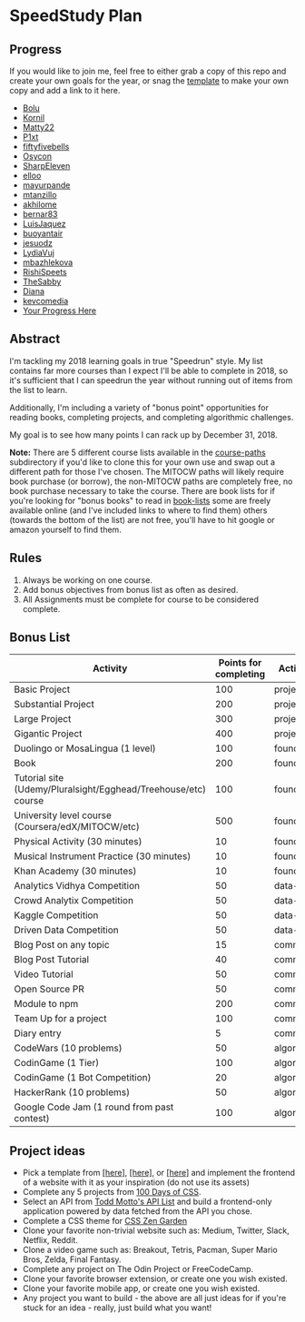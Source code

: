 # SpeedStudy Plan

## Progress
If you would like to join me, feel free to either grab a copy of this repo and create your own goals for the year, or snag the [template](./progress-2018) to make your own copy and add a link to it here.

* [Bolu](https://github.com/ajibs/progress-2018/blob/master/README.md)
* [Kornil](https://github.com/Kornil/speedstudy/blob/master/progress-2018/Kornil-2018/Kornil-progress-2018.md)
* [Matty22](https://github.com/matty22/speedstudy)
* [P1xt](https://github.com/P1xt/p1xt-progress)
* [fiftyfivebells](https://github.com/fiftyfivebells/2018-study-plan)
* [Osycon](https://github.com/osycon/osycon-progress)
* [SharpEleven](https://github.com/SharpEleven91/StudyGuide2018)
* [elloo](https://github.com/elloo/p1xt-js-2.0-guided-studies)
* [mayurpande](https://github.com/mayurpande/speedstudy)
* [mtanzillo](https://github.com/mtanzillo/speedstudy2018)
* [akhilome](https://github.com/akhilome/ss2018)
* [bernar83](https://github.com/bernar83/2018-study-plan)
* [LuisJaquez](https://github.com/LuisJaquez/Speed-Study-2018)
* [buoyantair](https://github.com/buoyantair/progress)
* [jesuodz](https://github.com/jesuodz/speedstudy)
* [LydiaVuj](https://github.com/LydiaVuj/speedstudy2018)
* [mbazhlekova](https://github.com/mbazhlekova/2018-speedstudy)
* [RishiSpeets](https://github.com/RishiSpeets/study-progress)
* [TheSabby](https://github.com/TheSabby/speed-study)
* [Diana](https://github.com/dianastanciu/speedstudy2018)
* [kevcomedia](https://github.com/kevcomedia/progress-2018)
* [Your Progress Here](./progress-2018)

## Abstract

I'm tackling my 2018 learning goals in true "Speedrun" style. My list contains far more courses than I expect I'll be able to complete in 2018, so it's sufficient that I can speedrun the year without running out of items from the list to learn.

Additionally, I'm including a variety of "bonus point" opportunities for reading books, completing projects, and completing algorithmic challenges.

My goal is to see how many points I can rack up by December 31, 2018.


**Note:** There are 5 different course lists available in the [course-paths](course-paths) subdirectory if you'd like to clone this for your own use and swap out a different path for those I've chosen. The MITOCW paths will likely require book purchase (or borrow), the non-MITOCW paths are completely free, no book purchase necessary to take the course. There are book lists for if you're looking for "bonus books" to read in [book-lists](book-lists.md) some are freely available online (and I've included links to where to find them) others (towards the bottom of the list) are not free, you'll have to hit google or amazon yourself to find them.

## Rules

1. Always be working on one course.
1. Add bonus objectives from bonus list as often as desired.
1. All Assignments must be complete for course to be considered complete.

## Bonus List

| Activity                                    | Points for completing | Activity type |
| ------------------------------------------- | --------------------- | ------------- |
| Basic Project                               | 100                   | project       |
| Substantial Project                         | 200                   | project       |
| Large Project                               | 300                   | project       |
| Gigantic Project                            | 400                   | project       |
| Duolingo or MosaLingua (1 level)            | 100                   | foundation    |
| Book                                        | 200                   | foundation    |
| Tutorial site (Udemy/Pluralsight/Egghead/Treehouse/etc) course                            | 100                   | foundation    |
| University level course (Coursera/edX/MITOCW/etc)                    | 500                   | foundation    |
| Physical Activity (30 minutes)                          | 10                    | foundation    |
| Musical Instrument Practice (30 minutes)                          | 10                    | foundation    |
| Khan Academy (30 minutes)                          | 10                    | foundation    |
| Analytics Vidhya Competition                | 50                    | data-science  |
| Crowd Analytix Competition                  | 50                    | data-science  |
| Kaggle Competition                          | 50                    | data-science  |
| Driven Data Competition                     | 50                    | data-science  |
| Blog Post on any topic                      | 15                    | communication |
| Blog Post Tutorial                          | 40                    | communication |
| Video Tutorial                              | 50                    | communication |
| Open Source PR                              | 50                    | communication |
| Module to npm                               | 200                   | communication |
| Team Up for a project                       | 100                   | communication |
| Diary entry                                 | 5                     | communication |
| CodeWars (10 problems)                      | 50                    | algorithms    |
| CodinGame (1 Tier)                          | 100                   | algorithms    |
| CodinGame (1 Bot Competition)               | 20                    | algorithms    |
| HackerRank (10 problems)                    | 50                    | algorithms    |
| Google Code Jam (1 round from past contest) | 100                   | algorithms    |

## Project ideas

*   Pick a template from [\[here\]](https://freebiesbug.com/psd-freebies/website-template/), [\[here\]](http://www.os-templates.com/free-website-templates), or [\[here\]](http://www.free-css.com/free-css-templates) and implement the frontend of a website with it as your inspiration (do not use its assets)
*   Complete any 5 projects from [100 Days of CSS](https://100dayscss.com/).
*   Select an API from [Todd Motto's API List](https://github.com/toddmotto/public-apis) and build a frontend-only application powered by data fetched from the API you chose.
*   Complete a CSS theme for [CSS Zen Garden](http://www.csszengarden.com/)
*   Clone your favorite non-trivial website such as: Medium, Twitter, Slack, Netflix, Reddit.
*   Clone a video game such as: Breakout, Tetris, Pacman, Super Mario Bros, Zelda, Final Fantasy.
*   Complete any project on The Odin Project or FreeCodeCamp.
*   Clone your favorite browser extension, or create one you wish existed.
*   Clone your favorite mobile app, or create one you wish existed.
*   Any project you want to build - the above are all just ideas for if you're stuck for an idea - really, just build what you want!
